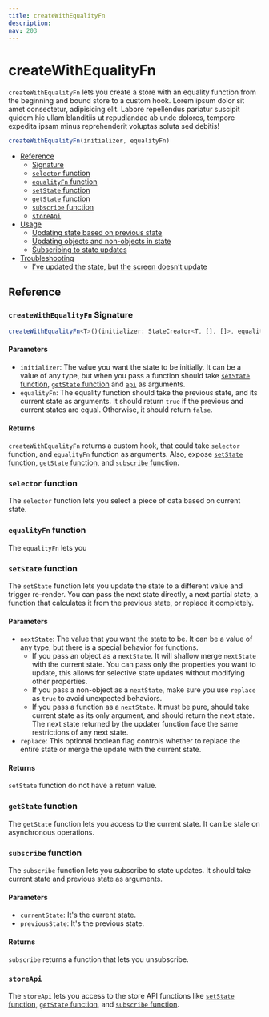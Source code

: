 ```yaml
---
title: createWithEqualityFn
description:
nav: 203
---
```


# createWithEqualityFn

`createWithEqualityFn` lets you create a store with an equality function from the beginning and
bound store to a custom hook. Lorem ipsum dolor sit amet consectetur, adipisicing elit. Labore
repellendus pariatur suscipit quidem hic ullam blanditiis ut repudiandae ab unde dolores, tempore
expedita ipsam minus reprehenderit voluptas soluta sed debitis!

```js
createWithEqualityFn(initializer, equalityFn)
```

- [Reference](#reference)
  - [Signature](#createwithequalityfn-signature)
  - [`selector` function](#selector-function)
  - [`equalityFn` function](#equalityfn-function)
  - [`setState` function](#setstate-function)
  - [`getState` function](#getstate-function)
  - [`subscribe` function](#subscribe-function)
  - [`storeApi`](#storeapi)
- [Usage](#usage)
  - [Updating state based on previous state](#updating-state-base-on-a-previous-state)
  - [Updating objects and non-objects in state](#updating-objects-and-non-objects-in-state)
  - [Subscribing to state updates](#subscribing-to-state-updates)
- [Troubleshooting](#troubleshooting)
  - [I’ve updated the state, but the screen doesn’t update](#ive-updated-the-state-but-the-screen-doesnt-update)

## Reference

### `createWithEqualityFn` Signature

```ts
createWithEqualityFn<T>()(initializer: StateCreator<T, [], []>, equalityFn: (a: T, b: T) => boolean): UseBoundStore<StoreApi<T>>
```

#### Parameters

- `initializer`: The value you want the state to be initially. It can be a value of any type, but
  when you pass a function should take [`setState` function](#setstate-function),
  [`getState` function](#getstate-function) and [`api`](#api) as arguments.
- `equalityFn`: The equality function should take the previous state, and its current state as
  arguments. It should return `true` if the previous and current states are equal. Otherwise, it
  should return `false`.

#### Returns

`createWithEqualityFn` returns a custom hook, that could take `selector` function, and `equalityFn`
function as arguments. Also, expose [`setState` function](#setstate-function),
[`getState` function](#getstate-function), and [`subscribe` function](#subscribe-function).

### `selector` function

The `selector` function lets you select a piece of data based on current state.

### `equalityFn` function

The `equalityFn` lets you

### `setState` function

The `setState` function lets you update the state to a different value and trigger re-render. You
can pass the next state directly, a next partial state, a function that calculates it from the
previous state, or replace it completely.

#### Parameters

- `nextState`: The value that you want the state to be. It can be a value of any type, but there is
  a special behavior for functions.
  - If you pass an object as a `nextState`. It will shallow merge `nextState` with the current
    state. You can pass only the properties you want to update, this allows for selective state
    updates without modifying other properties.
  - If you pass a non-object as a `nextState`, make sure you use `replace` as `true` to avoid
    unexpected behaviors.
  - If you pass a function as a `nextState`. It must be pure, should take current state as its
    only argument, and should return the next state. The next state returned by the updater
    function face the same restrictions of any next state.
- `replace`: This optional boolean flag controls whether to replace the entire state or merge the
  update with the current state.

#### Returns

`setState` function do not have a return value.

### `getState` function

The `getState` function lets you access to the current state. It can be stale on asynchronous
operations.

### `subscribe` function

The `subscribe` function lets you subscribe to state updates. It should take current state and
previous state as arguments.

#### Parameters

- `currentState`: It's the current state.
- `previousState`: It's the previous state.

#### Returns

`subscribe` returns a function that lets you unsubscribe.

### `storeApi`

The `storeApi` lets you access to the store API functions like
[`setState` function](#setstate-function), [`getState` function](#getstate-function), and
[`subscribe` function](#subscribe-function).
